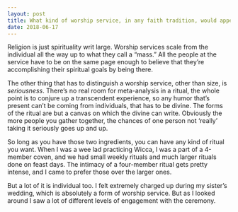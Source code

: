 ```yaml
---
layout: post
title: What kind of worship service, in any faith tradition, would appeal to someone who is &quot;spiritual but not religious&quot;?
date: 2018-06-17
---
```


<p>Religion is just spirituality writ large. Worship services scale from the individual all the way up to what they call a “mass.” All the people at the service have to be on the same page enough to believe that they’re accomplishing their spiritual goals by being there.</p><p>The other thing that has to distinguish a worship service, other than size, is <i>seriousness</i>. There’s no real room for meta-analysis in a ritual, the whole point is to conjure up a transcendent experience, so any humor that’s present can’t be coming from individuals, that has to be divine. The forms of the ritual are but a canvas on which the divine can write. Obviously the more people you gather together, the chances of one person not ‘really’ taking it seriously goes up and up.</p><p>So long as you have those two ingredients, you can have any kind of ritual you want. When I was a wee lad practicing Wicca, I was a part of a 4-member coven, and we had small weekly rituals and much larger rituals done on feast days. The intimacy of a four-member ritual gets pretty intense, and I came to prefer those over the larger ones.</p><p>But a lot of it is individual too. I felt extremely charged up during my sister’s wedding, which is absolutely a form of worship service. But as I looked around I saw a lot of different levels of engagement with the ceremony.</p>
